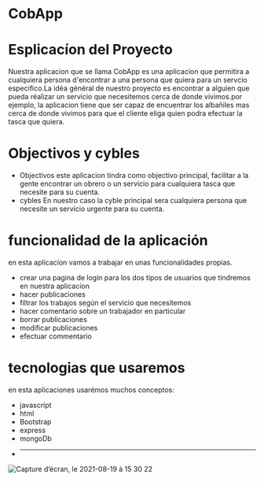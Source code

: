 # CobApp
# Esplicacíon del Proyecto
Nuestra aplicacion que se llama CobApp es una aplicacíon que permitira a cualquiera persona d'encontrar a una persona que quiera para un servcio especifico.La idéa général de nuestro proyecto es encontrar a alguien que pueda réalizar un servicio que necesitemos cerca de donde vivimos.por ejemplo, la aplicacion tiene que ser capaz de encuentrar los albañiles mas cerca de donde vivimos para que el cliente eliga quien podra efectuar la tasca que quiera.

# Objectivos y cybles
  * Objectivos
   este aplicacion tindra como objectivo principal, facilitar a la gente encontrar un obrero o un servicio para cualquiera tasca que necesite para su cuenta.
  * cybles
    En nuestro caso la cyble principal sera cualquiera persona que necesite un servicio urgente para su cuenta.

# funcionalidad de la aplicación
en esta aplicacíon vamos a trabajar en unas funcionalidades propias. 
* crear una pagina de login para los dos tipos de usuarios que tindremos en nuestra aplicacíon
* hacer publicaciones
* filtrar los trabajos según el servicio que necesitemos
* hacer comentario sobre un trabajador en particular
* borrar publicaciones
* modificar publicaciones
* efectuar commentario 

# tecnologias que usaremos
en esta aplicaciones usarémos muchos conceptos:
* javascript
* html
* Bootstrap
* express
* mongoDb
* ----- 

![Capture d’écran, le 2021-08-19 à 15 30 22](https://user-images.githubusercontent.com/88614114/130079240-8d7ba4a9-954d-4e0f-85b6-34f77be04ae3.png)